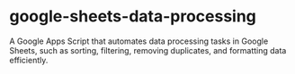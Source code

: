 # google-sheets-data-processing
A Google Apps Script that automates data processing tasks in Google Sheets, such as sorting, filtering, removing duplicates, and formatting data efficiently.

